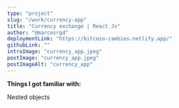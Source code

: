 ```yaml
---
type: "project"
slug: "/work/currency-app"
title: "Currency exchange | React Js"
author: "@marcosrgd"
deploymentLink: "https://bitcoin-cambios.netlify.app/"
githubLink: ""
introImage: "currency_app.jpeg"
postImage: "currency_app.jpeg"
postImageAlt: "currency_app"
---
```


<b>Things I got familiar with:</b>

<div>Nested objects</div>
